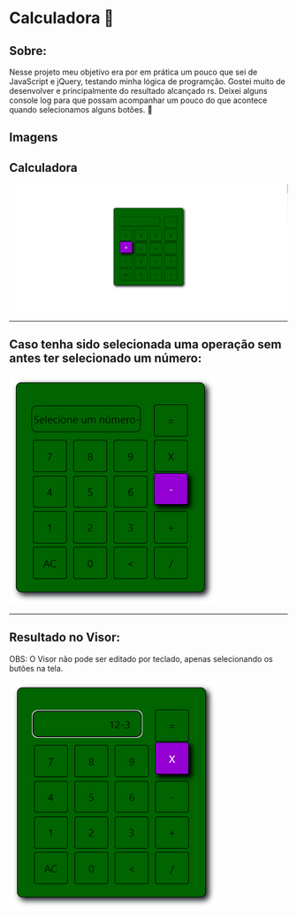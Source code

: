 <h1>Calculadora 🧮</h1>

<h2>Sobre:</h2>
<p>Nesse projeto meu objetivo era por em prática um pouco que sei de JavaScript e jQuery, testando minha lógica de programção. Gostei muito de desenvolver e principalmente do resultado alcançado rs. Deixei alguns console log para que possam acompanhar um pouco do que acontece quando selecionamos alguns botões. 🧮</p>

<h2>Imagens</h2>

<h2>Calculadora</h2>
<img alt='Calculadora' src='Calculadora/Telas/Calculadora.png'>
<hr>
<h2>Caso tenha sido selecionada uma operação sem antes ter selecionado um número:</h2>
<img alt='Calculadora' src='Calculadora/Telas/OperacaoSemValor.png'>
<hr>
<h2>Resultado no Visor:</h2>
<p>OBS: O Visor não pode ser editado por teclado, apenas selecionando os butões na tela.</p>
<img alt='Calculadora' src='Calculadora/Telas/ResultadoVisor.png'>
